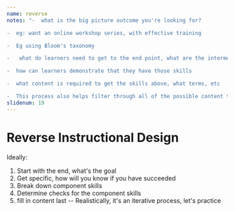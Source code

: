 ```yaml
---
name: reverse
notes: "-  what is the big picture outcome you're looking for?

-  eg: want an online workshop series, with effective training

-  Eg using Bloom's taxonomy

-   what do learners need to get to the end point, what are the intermediate skills

-  how can learners demonstrate that they have those skills

-  what content is required to get the skills above, what terms, etc

-  This process also helps filter through all of the possible content to the required content for hei skills you want."
slidenum: 19
---
```

# Reverse Instructional Design
Ideally:
1. Start with the end, what's the goal
1. Get specific, how will you know if you have succeeded
1. Break down component skills
1. Determine checks for the component skills
1. fill in content last
--
Realistically, it's an iterative process, let's practice